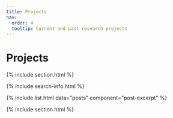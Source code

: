 ```yaml
---
title: Projects
nav:
  order: 4
  tooltip: Current and past research projects
---
```


# <i class="fa-solid fa-list-check"></i>Projects

{% include section.html %}

{% include search-info.html %}

{% include list.html data="posts" component="post-excerpt" %}

{% include section.html %}
